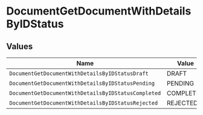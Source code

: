 # DocumentGetDocumentWithDetailsByIDStatus


## Values

| Name                                                | Value                                               |
| --------------------------------------------------- | --------------------------------------------------- |
| `DocumentGetDocumentWithDetailsByIDStatusDraft`     | DRAFT                                               |
| `DocumentGetDocumentWithDetailsByIDStatusPending`   | PENDING                                             |
| `DocumentGetDocumentWithDetailsByIDStatusCompleted` | COMPLETED                                           |
| `DocumentGetDocumentWithDetailsByIDStatusRejected`  | REJECTED                                            |